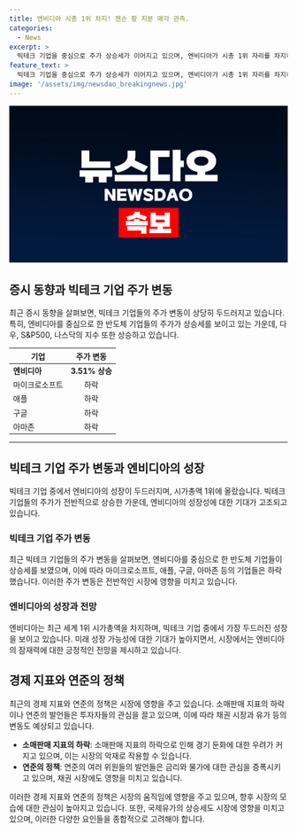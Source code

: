 ```yaml
---
title: 엔비디아 시총 1위 차지! 젠슨 황 지분 매각 관측.
categories:
  - News
excerpt: >
  빅테크 기업을 중심으로 주가 상승세가 이어지고 있으며, 엔비디아가 시총 1위 자리를 차지하는 등 시장의 흐름이 변화하고 있다. 엔비디아를 중심으로 반도체 기업들도 상승세를 보이며, 월가 애널리스트들도 엔비디아 주가를 상향 조정하고 있다. 그러나 불안한 상황도 여전히 존재하며, 소매판매 지표와 연준의 발언 등이 시장에 영향을 미치고 있다. 또한, 국제유가는 상승세를 보이고 있지만, 전반적으로 시장은 제한된 모멘텀에 수급이 몰리고 있는 상황이다.
feature_text: >
  빅테크 기업을 중심으로 주가 상승세가 이어지고 있으며, 엔비디아가 시총 1위 자리를 차지하는 등 시장의 흐름이 변화하고 있다. 엔비디아를 중심으로 반도체 기업들도 상승세를 보이며, 월가 애널리스트들도 엔비디아 주가를 상향 조정하고 있다. 그러나 불안한 상황도 여전히 존재하며, 소매판매 지표와 연준의 발언 등이 시장에 영향을 미치고 있다. 또한, 국제유가는 상승세를 보이고 있지만, 전반적으로 시장은 제한된 모멘텀에 수급이 몰리고 있는 상황이다.
image: '/assets/img/newsdao_breakingnews.jpg'
---
```


<p><img src="/assets/img/newsdao_breakingnews.jpg" alt="firstkoreanews 속보" /></p>

<h2 data-ke-size="size26">증시 동향과 빅테크 기업 주가 변동</h2>

<p data-ke-size="size16">최근 증시 동향을 살펴보면, 빅테크 기업들의 주가 변동이 상당히 두드러지고 있습니다. 특히, 엔비디아를 중심으로 한 반도체 기업들의 주가가 상승세를 보이고 있는 가운데, 다우, S&P500, 나스닥의 지수 또한 상승하고 있습니다.</p>

<table>
<thead>
<tr>
<th>기업</th>
<th>주가 변동</th>
</tr>
</thead>
<tbody>
<tr>
<td><b>엔비디아</b></td>
<td style="text-align: center; height: 17px;"><b>3.51% 상승</b></td>
</tr>
<tr>
<td>마이크로소프트</td>
<td style="text-align: center; height: 17px;">하락</td>
</tr>
<tr>
<td>애플</td>
<td style="text-align: center; height: 17px;">하락</td>
</tr>
<tr>
<td>구글</td>
<td style="text-align: center; height: 17px;">하락</td>
</tr>
<tr>
<td>아마존</td>
<td style="text-align: center; height: 17px;">하락</td>
</tr>
</tbody>
</table>

<hr>

<h2 data-ke-size="size26">빅테크 기업 주가 변동과 엔비디아의 성장</h2>

<p data-ke-size="size16">빅테크 기업 중에서 엔비디아의 성장이 두드러지며, 시가총액 1위에 올랐습니다. 빅테크 기업들의 주가가 전반적으로 상승한 가운데, 엔비디아의 성장성에 대한 기대가 고조되고 있습니다.</p>

<h3>빅테크 기업 주가 변동</h3>

<p data-ke-size="size16">최근 빅테크 기업들의 주가 변동을 살펴보면, 엔비디아를 중심으로 한 반도체 기업들이 상승세를 보였으며, 이에 따라 마이크로소프트, 애플, 구글, 아마존 등의 기업들은 하락했습니다. 이러한 주가 변동은 전반적인 시장에 영향을 미치고 있습니다.</p>

<h3><b>엔비디아의 성장과 전망</b></h3>

<p data-ke-size="size16">엔비디아는 최근 세계 1위 시가총액을 차지하며, 빅테크 기업 중에서 가장 두드러진 성장을 보이고 있습니다. 미래 성장 가능성에 대한 기대가 높아지면서, 시장에서는 엔비디아의 잠재력에 대한 긍정적인 전망을 제시하고 있습니다.</p>

<h2 data-ke-size="size26">경제 지표와 연준의 정책</h2>

<p data-ke-size="size16">최근의 경제 지표와 연준의 정책은 시장에 영향을 주고 있습니다. 소매판매 지표의 하락이나 연준의 발언들은 투자자들의 관심을 끌고 있으며, 이에 따라 채권 시장과 유가 등의 변동도 예상되고 있습니다.</p>

<ul>
<li><b>소매판매 지표의 하락</b>: 소매판매 지표의 하락으로 인해 경기 둔화에 대한 우려가 커지고 있으며, 이는 시장의 악재로 작용할 수 있습니다.</li>
<li><b>연준의 정책</b>: 연준의 여러 위원들의 발언들은 금리와 물가에 대한 관심을 증폭시키고 있으며, 채권 시장에도 영향을 미치고 있습니다.</li>
</ul>

<p data-ke-size="size16">이러한 경제 지표와 연준의 정책은 시장의 움직임에 영향을 주고 있으며, 향후 시장의 모습에 대한 관심이 높아지고 있습니다. 또한, 국제유가의 상승세도 시장에 영향을 미치고 있으며, 이러한 다양한 요인들을 종합적으로 고려해야 합니다.</p>

